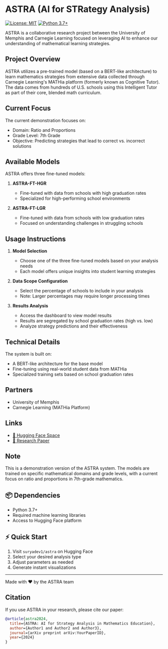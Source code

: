 # ASTRA (AI for STRategy Analysis)

[![License: MIT](https://img.shields.io/badge/License-MIT-yellow.svg)](https://opensource.org/licenses/MIT)
[![Python 3.7+](https://img.shields.io/badge/python-3.7+-blue.svg)](https://www.python.org/downloads/)


ASTRA is a collaborative research project between the University of Memphis and Carnegie Learning focused on leveraging AI to enhance our understanding of mathematical learning strategies.

## Project Overview

ASTRA utilizes a pre-trained model (based on a BERT-like architecture) to learn mathematics strategies from extensive data collected through Carnegie Learning's MATHia platform (formerly known as Cognitive Tutor). The data comes from hundreds of U.S. schools using this Intelligent Tutor as part of their core, blended math curriculum.

## Current Focus

The current demonstration focuses on:
- Domain: Ratio and Proportions
- Grade Level: 7th Grade
- Objective: Predicting strategies that lead to correct vs. incorrect solutions

## Available Models

ASTRA offers three fine-tuned models:

1. **ASTRA-FT-HGR**
   - Fine-tuned with data from schools with high graduation rates
   - Specialized for high-performing school environments

2. **ASTRA-FT-LGR**
   - Fine-tuned with data from schools with low graduation rates
   - Focused on understanding challenges in struggling schools


## Usage Instructions

1. **Model Selection**
   - Choose one of the three fine-tuned models based on your analysis needs
   - Each model offers unique insights into student learning strategies

2. **Data Scope Configuration**
   - Select the percentage of schools to include in your analysis
   - Note: Larger percentages may require longer processing times

3. **Results Analysis**
   - Access the dashboard to view model results
   - Results are segregated by school graduation rates (high vs. low)
   - Analyze strategy predictions and their effectiveness

## Technical Details

The system is built on:
- A BERT-like architecture for the base model
- Fine-tuning using real-world student data from MATHia
- Specialized training sets based on school graduation rates

## Partners

- University of Memphis
- Carnegie Learning (MATHia Platform)

## Links

- [🤗 Hugging Face Space](https://huggingface.co/spaces/suryadev1/astra)
- [📄 Research Paper](https://drive.google.com/file/d/1lbEpg8Se1ugTtkjreD8eXIg7qrplhWan/view?pli=1)


## Note

This is a demonstration version of the ASTRA system. The models are trained on specific mathematical domains and grade levels, with a current focus on ratio and proportions in 7th-grade mathematics.

## 📦 Dependencies

- Python 3.7+
- Required machine learning libraries
- Access to Hugging Face platform

## ⚡ Quick Start

1. Visit `suryadev1/astra` on Hugging Face
2. Select your desired analysis type
3. Adjust parameters as needed
4. Generate instant visualizations


---

Made with ❤️ by the ASTRA team



## Citation

If you use ASTRA in your research, please cite our paper:

```bibtex
@article{astra2024,
  title={ASTRA: AI for Strategy Analysis in Mathematics Education},
  author={Author1 and Author2 and Author3},
  journal={arXiv preprint arXiv:YourPaperID},
  year={2024}
}
```


